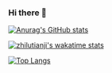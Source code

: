### Hi there 👋
[![Anurag's GitHub stats](https://github-readme-stats.vercel.app/api?username=starNGC2237)](https://github.com/anuraghazra/github-readme-stats)

[![zhilutianji's wakatime stats](https://github-readme-stats.vercel.app/api/wakatime?username=zhilutianji)](https://github.com/starNGC2237)

[![Top Langs](https://github-readme-stats.vercel.app/api/top-langs/?username=starNGC2237)](https://github.com/anuraghazra/github-readme-stats)
